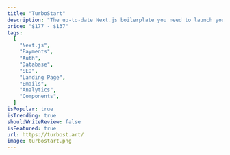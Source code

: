 ```yaml
---
title: "TurboStart"
description: "The up-to-date Next.js boilerplate you need to launch your next project. Get your ideas out of your head and into the world."
price: "$177 - $137"
tags:
  [
    "Next.js",
    "Payments",
    "Auth",
    "Database",
    "SEO",
    "Landing Page",
    "Emails",
    "Analytics",
    "Components",
  ]
isPopular: true
isTrending: true
shouldWriteReview: false
isFeatured: true
url: https://turbost.art/
image: turbostart.png
---
```

